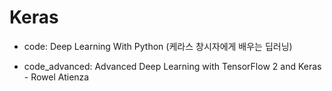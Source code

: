 # Keras

- code: Deep Learning With Python (케라스 창시자에게 배우는 딥러닝)

- code_advanced: Advanced Deep Learning with TensorFlow 2 and Keras - Rowel Atienza
